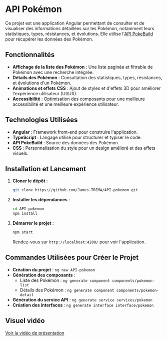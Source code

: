 # API Pokémon

Ce projet est une application Angular permettant de consulter et de visualiser des informations détaillées sur les Pokémon, notamment leurs statistiques, types, résistances, et évolutions. Elle utilise l'[API PokeBuild](https://pokebuildapi.fr/) pour récupérer les données des Pokémon.

## Fonctionnalités

- **Affichage de la liste des Pokémon** : Une liste paginée et filtrable de Pokémon avec une recherche intégrée.
- **Détails des Pokémon** : Consultation des statistiques, types, résistances, et évolutions d'un Pokémon.
- **Animations et effets CSS** : Ajout de styles et d'effets 3D pour améliorer l'expérience utilisateur (UI/UX).
- **Accessibilité** : Optimisation des composants pour une meilleure accessibilité et une meilleure expérience utilisateur.

## Technologies Utilisées

- **Angular** : Framework front-end pour construire l'application.
- **TypeScript** : Langage utilisé pour structurer et typiser le code.
- **API PokeBuild** : Source des données des Pokémon.
- **CSS** : Personnalisation du style pour un design amélioré et des effets visuels.

## Installation et Lancement

1. **Cloner le dépôt** :
   ```bash
   git clone https://github.com/James-TREMA/API-pokemon.git
   ```
   
2. **Installer les dépendances** :
   ```bash
   cd API-pokemon
   npm install
   ```

3. **Démarrer le projet** :
   ```bash
   npm start
   ```
   Rendez-vous sur `http://localhost:4200/` pour voir l'application.

## Commandes Utilisées pour Créer le Projet

- **Création du projet** : `ng new API-pokemon`
- **Génération des composants** :
  - Liste des Pokémon : `ng generate component components/pokemon-list`
  - Détails des Pokémon : `ng generate component components/pokemon-detail`
- **Génération du service API** : `ng generate service services/pokemon`
- **Création des interfaces** : `ng generate interface interface/pokemon`

## Visuel vidéo
[Voir la vidéo de présentation](src/assets/videos/VideoPresentation.mp4)